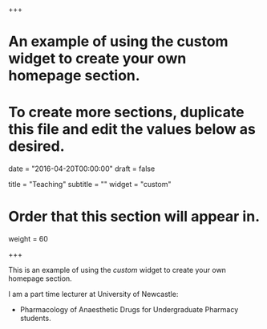 +++
# An example of using the custom widget to create your own homepage section.
# To create more sections, duplicate this file and edit the values below as desired.

date = "2016-04-20T00:00:00"
draft = false

title = "Teaching"
subtitle = ""
widget = "custom"

# Order that this section will appear in.
weight = 60

+++

This is an example of using the *custom* widget to create your own homepage section.

I am a part time lecturer at University of Newcastle:

- Pharmacology of Anaesthetic Drugs for Undergraduate Pharmacy students.
